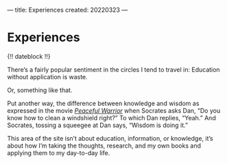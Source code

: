 —
title: Experiences
created: 20220323
—

# Experiences

{!! dateblock !!}

There’s a fairly popular sentiment in the circles I tend to travel in: Education without application is waste.

Or, something like that.

Put another way, the difference between knowledge and wisdom as expressed in the movie [*Peaceful Warrior*](https://www.imdb.com/title/tt0438315/) when Socrates asks Dan, “Do you know how to clean a windshield right?” To which Dan replies, “Yeah.” And Socrates, tossing a squeegee at Dan says, “Wisdom is doing it.”

This area of the site isn’t about education, information, or knowledge, it’s about how I’m taking the thoughts, research, and my own books and applying them to my day-to-day life.
